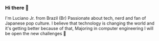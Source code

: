 ### Hi there 👋
 I'm Luciano Jr. from Brazil (Br) Passionate about tech,
  nerd and fan of Japanese pop culture.
 I believe that technology is changing the world and it's
  getting better because of that,
  Majoring in computer engineering
   I will be open the new challenges 🌱

<!--
**lucianojunnior17/lucianojunnior17** is a ✨ _special_ ✨ repository because its `README.md` (this file) appears on your GitHub profile.

Here are some ideas to get you started:

- 🔭 I’m currently working on ...
- 🌱 I’m currently learning ...
- 👯 I’m looking to collaborate on ...
- 🤔 I’m looking for help with ...
- 💬 Ask me about ...
- 📫 How to reach me: ...
- 😄 Pronouns: ...
- ⚡ Fun fact: ...
-->
